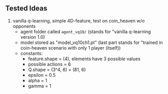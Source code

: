 ## Tested Ideas

1. vanilla q-learning, simple 4D-feature, test on coin_heaven w/o opponents
   * agent folder called `agent_vq10/`  (stands for "vanilla q-learning version 1.0)
   * model stored as "model_vq10ch1.pt" (last part stands for "trained in coin-heaven scenario with only 1 player (itself))
   * constants:
     * feature.shape = (4), elements have 3 possible values
     * possible actions = 6
     * Q.shape = (3^4, 6) = (81, 6)
     * epsilon = 0.5
     * alpha   = 1
     * gamma   = 1